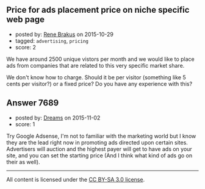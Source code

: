 ## Price for ads placement price on niche specific web page

- posted by: [Rene Brakus](https://stackexchange.com/users/421226/rene-brakus) on 2015-10-29
- tagged: `advertising`, `pricing`
- score: 2

<p>We have around 2500 unique vistors per month and we would like to place ads from companies that are related to this very specific market share.</p>

<p>We don't know how to charge. Should it be per visitor (something like 5 cents per visitor?) or a fixed price? 
Do you have any experience with this?</p>



## Answer 7689

- posted by: [Dreams](https://stackexchange.com/users/7228483/dreams) on 2015-11-02
- score: 1

<p>Try Google Adsense, I'm not to familiar with the marketing world but I know they are the lead right now in promoting ads directed upon certain sites. Advertisers will auction and the highest payer will get to have ads on your site, and you can set the starting price (And I think what kind of ads go on their as well). </p>




---

All content is licensed under the [CC BY-SA 3.0 license](https://creativecommons.org/licenses/by-sa/3.0/).
